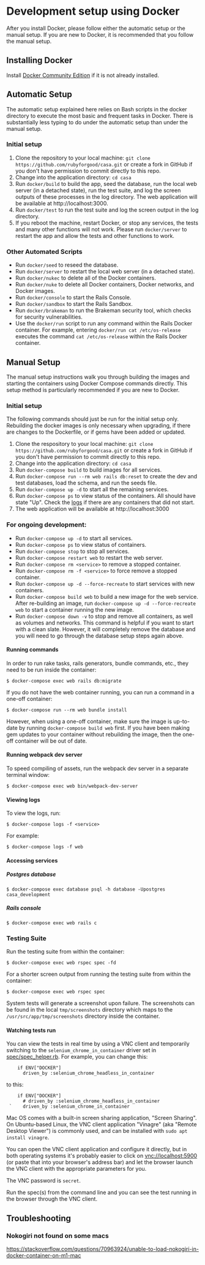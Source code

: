 # Development setup using Docker

After you install Docker, please follow either the automatic setup or the manual
setup. If you are new to Docker, it is recommended that you follow the manual
setup.

## Installing Docker
Install [Docker Community Edition](https://docs.docker.com/install/) if it is not already installed.

## Automatic Setup
The automatic setup explained here relies on Bash scripts in the docker directory to execute the most basic and frequent tasks in Docker.  There is substantially less typing to do under the automatic setup than under the manual setup.

### Initial setup
1. Clone the repository to your local machine: `git clone
   https://github.com/rubyforgood/casa.git` or create a fork in GitHub if you
   don't have permission to commit directly to this repo.
2. Change into the application directory: `cd casa`
3. Run `docker/build` to build the app, seed the database, run the local web server (in a detached state), run the test suite, and log the screen outputs of these processes in the log directory.  The web application will be available at http://localhost:3000.
4. Run `docker/test` to run the test suite and log the screen output in the log directory.
5. If you reboot the machine, restart Docker, or stop any services, the tests and many other functions will not work.  Please run `docker/server` to restart the app and allow the tests and other functions to work.

### Other Automated Scripts
* Run `docker/seed` to reseed the database.
* Run `docker/server` to restart the local web server (in a detached state).
* Run `docker/nukec` to delete all of the Docker containers.
* Run `docker/nuke` to delete all Docker containers, Docker networks, and Docker images.
* Run `docker/console` to start the Rails Console.
* Run `docker/sandbox` to start the Rails Sandbox.
* Run `docker/brakeman` to run the Brakeman security tool, which checks for security vulnerabilities.
* Use the `docker/run` script to run any command within the Rails Docker container.  For example, entering `docker/run cat /etc/os-release` executes the command `cat /etc/os-release` within the Rails Docker container.

## Manual Setup
The manual setup instructions walk you through building the images and starting
the containers using Docker Compose commands directly. This setup method is particularly
recommended if you are new to Docker.
### Initial setup
The following commands should just be run for the initial setup only. Rebuilding the docker images is only necessary when upgrading, if there are changes to the Dockerfile, or if gems have been added or updated.
1. Clone the respository to your local machine: `git clone
   https://github.com/rubyforgood/casa.git` or create a fork in GitHub if you
   don't have permission to commit directly to this repo.
2. Change into the application directory: `cd casa`
3. Run `docker-compose build` to build images for all services.
4. Run `docker-compose run --rm web rails db:reset` to create the dev and test
   databases, load the schema, and run the seeds file.
5. Run `docker-compose up -d` to start all the remaining services.
6. Run `docker-compose ps` to view status of the containers. All should have
   state "Up". Check the [logs](#viewing-logs) if there are any containers that
   did not start.
7. The web application will be available at http://localhost:3000

### For ongoing development:
* Run `docker-compose up -d` to start all services.
* Run `docker-compose ps` to view status of containers.
* Run `docker-compose stop` to stop all services.
* Run `docker-compose restart web` to restart the web server.
* Run `docker-compose rm <service>` to remove a stopped container.
* Run `docker-compose rm -f <service>` to force remove a stopped container.
* Run `docker-compose up -d --force-recreate` to start services with new
   containers.
* Run `docker-compose build web` to build a new image for the web service.
   After re-building an image, run `docker-compose up -d --force-recreate web`
   to start a container running the new image.
* Run `docker-compose down -v` to stop and remove all containers, as well as
   volumes and networks. This command is helpful if you want to start with a
   clean slate.  However, it will completely remove the database and you will
   need to go through the database setup steps again above.

#### Running commands
In order to run rake tasks, rails generators, bundle commands, etc., they need to be run inside the container:
```
$ docker-compose exec web rails db:migrate
```

If you do not have the web container running, you can run a command in a one-off container:

```
$ docker-compose run --rm web bundle install
```

However, when using a one-off container, make sure the image is up-to-date by
running `docker-compose build web` first.  If you have been making gem updates
to your container without rebuilding the image, then the one-off container will
be out of date.

#### Running webpack dev server
To speed compiling of assets, run the webpack dev server in a separate terminal
window:

```
$ docker-compose exec web bin/webpack-dev-server
```


#### Viewing logs
To view the logs, run:
```
$ docker-compose logs -f <service>
```

For example:
```
$ docker-compose logs -f web
```

#### Accessing services
##### Postgres database
```
$ docker-compose exec database psql -h database -Upostgres casa_development
```

##### Rails console
```
$ docker-compose exec web rails c
```

### Testing Suite
Run the testing suite from within the container:

```
$ docker-compose exec web rspec spec -fd
```

For a shorter screen output from running the testing suite from within the container:

```
$ docker-compose exec web rspec spec
```

System tests will generate a screenshot upon failure. The screenshots can be
found in the local `tmp/screenshots` directory which maps to the
`/usr/src/app/tmp/screenshots` directory inside the container.

#### Watching tests run

You can view the tests in real time by using a VNC client and temporarily
switching to the `selenium_chrome_in_container` driver set in
[spec/spec_helper.rb](https://github.com/rubyforgood/casa/blob/master/spec/spec_helper.rb).
For example, you can change this:

```
    if ENV["DOCKER"]
      driven_by :selenium_chrome_headless_in_container
```

to this:

```
    if ENV["DOCKER"]
      # driven_by :selenium_chrome_headless_in_container
 `    driven_by :selenium_chrome_in_container
```

Mac OS comes with a built-in screen sharing application, "Screen Sharing".
On Ubuntu-based Linux, the VNC client application "Vinagre" (aka "Remote Desktop Viewer")
is commonly used, and can be installed with `sudo apt install vinagre`.

You can open the VNC client application and configure it directly, but in both operating systems
it's probably easier to click on [vnc://localhost:5900](vnc://localhost:5900)
(or paste that into your browser's address bar) and let the browser launch the VNC client with
 the appropriate parameters for you.

The VNC password is `secret`.

Run the spec(s) from the command line and you can see the test running in the browser through the VNC client.

## Troubleshooting
### Nokogiri not found on some macs
https://stackoverflow.com/questions/70963924/unable-to-load-nokogiri-in-docker-container-on-m1-mac
